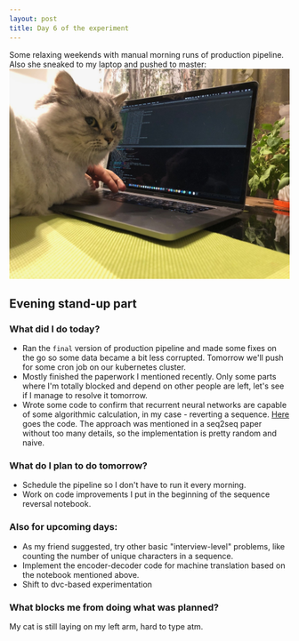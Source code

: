 ```yaml
---
layout: post
title: Day 6 of the experiment
---
```


Some relaxing weekends with manual morning runs of production pipeline. Also she sneaked to my laptop and pushed to master:
![Sneaky cat](/images/IMG_0529.jpg)

<!--more-->

## Evening stand-up part

### What did I do today?

* Ran the `final` version of production pipeline and made some fixes on the go so some data became a bit less corrupted. Tomorrow we'll push for some cron job on our kubernetes cluster.
* Mostly finished the paperwork I mentioned recently. Only some parts where I'm totally blocked and depend on other people are left, let's see if I manage to resolve it tomorrow.
* Wrote some code to confirm that recurrent neural networks are capable of some algorithmic calculation, in my case - reverting a sequence. [Here](https://github.com/jezzarax/seq2seq_playground/blob/master/00-seq-reversal.ipynb) goes the code. The approach was mentioned in a seq2seq paper without too many details, so the implementation is pretty random and naive.

### What do I plan to do tomorrow?

* Schedule the pipeline so I don't have to run it every morning.
* Work on code improvements I put in the beginning of the sequence reversal notebook.

### Also for upcoming days:

* As my friend suggested, try other basic "interview-level" problems, like counting the number of unique characters in a sequence.
* Implement the encoder-decoder code for machine translation based on the notebook mentioned above.
* Shift to dvc-based experimentation

### What blocks me from doing what was planned?

My cat is still laying on my left arm, hard to type atm.

